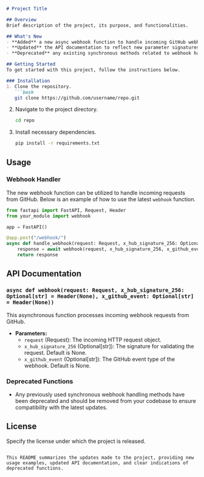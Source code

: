 ```markdown
# Project Title

## Overview
Brief description of the project, its purpose, and functionalities.

## What's New
- **Added** a new async webhook function to handle incoming GitHub webhooks.
- **Updated** the API documentation to reflect new parameter signatures.
- **Deprecated** any existing synchronous methods related to webhook handling.

## Getting Started
To get started with this project, follow the instructions below.

### Installation
1. Clone the repository.
   ```bash
   git clone https://github.com/username/repo.git
   ```
2. Navigate to the project directory.
   ```bash
   cd repo
   ```
3. Install necessary dependencies.
   ```bash
   pip install -r requirements.txt
   ```

## Usage
### Webhook Handler
The new webhook function can be utilized to handle incoming requests from GitHub. Below is an example of how to use the latest `webhook` function.

```python
from fastapi import FastAPI, Request, Header
from your_module import webhook

app = FastAPI()

@app.post("/webhook/")
async def handle_webhook(request: Request, x_hub_signature_256: Optional[str] = Header(None), x_github_event: Optional[str] = Header(None)):
    response = await webhook(request, x_hub_signature_256, x_github_event)
    return response
```

## API Documentation
### `async def webhook(request: Request, x_hub_signature_256: Optional[str] = Header(None), x_github_event: Optional[str] = Header(None))`
This asynchronous function processes incoming webhook requests from GitHub.

- **Parameters:**
  - `request` (Request): The incoming HTTP request object.
  - `x_hub_signature_256` (Optional[str]): The signature for validating the request. Default is None.
  - `x_github_event` (Optional[str]): The GitHub event type of the webhook. Default is None.

### Deprecated Functions
- Any previously used synchronous webhook handling methods have been deprecated and should be removed from your codebase to ensure compatibility with the latest updates.

## License
Specify the license under which the project is released.
```

This README summarizes the updates made to the project, providing new usage examples, updated API documentation, and clear indications of deprecated functions.